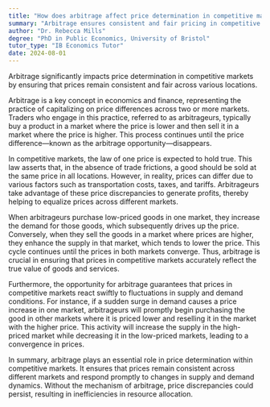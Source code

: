 ```yaml
---
title: "How does arbitrage affect price determination in competitive markets?"
summary: "Arbitrage ensures consistent and fair pricing in competitive markets by influencing price determination, helping to align prices across different markets."
author: "Dr. Rebecca Mills"
degree: "PhD in Public Economics, University of Bristol"
tutor_type: "IB Economics Tutor"
date: 2024-08-01
---
```


Arbitrage significantly impacts price determination in competitive markets by ensuring that prices remain consistent and fair across various locations.

Arbitrage is a key concept in economics and finance, representing the practice of capitalizing on price differences across two or more markets. Traders who engage in this practice, referred to as arbitrageurs, typically buy a product in a market where the price is lower and then sell it in a market where the price is higher. This process continues until the price difference—known as the arbitrage opportunity—disappears.

In competitive markets, the law of one price is expected to hold true. This law asserts that, in the absence of trade frictions, a good should be sold at the same price in all locations. However, in reality, prices can differ due to various factors such as transportation costs, taxes, and tariffs. Arbitrageurs take advantage of these price discrepancies to generate profits, thereby helping to equalize prices across different markets.

When arbitrageurs purchase low-priced goods in one market, they increase the demand for those goods, which subsequently drives up the price. Conversely, when they sell the goods in a market where prices are higher, they enhance the supply in that market, which tends to lower the price. This cycle continues until the prices in both markets converge. Thus, arbitrage is crucial in ensuring that prices in competitive markets accurately reflect the true value of goods and services.

Furthermore, the opportunity for arbitrage guarantees that prices in competitive markets react swiftly to fluctuations in supply and demand conditions. For instance, if a sudden surge in demand causes a price increase in one market, arbitrageurs will promptly begin purchasing the good in other markets where it is priced lower and reselling it in the market with the higher price. This activity will increase the supply in the high-priced market while decreasing it in the low-priced markets, leading to a convergence in prices.

In summary, arbitrage plays an essential role in price determination within competitive markets. It ensures that prices remain consistent across different markets and respond promptly to changes in supply and demand dynamics. Without the mechanism of arbitrage, price discrepancies could persist, resulting in inefficiencies in resource allocation.
    